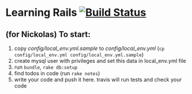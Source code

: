 Learning Rails [![Build Status](https://travis-ci.org/flaminisx/kolyan-hw.svg?branch=master)](https://travis-ci.org/flaminisx/kolyan-hw)
======
(for Nickolas)
To start:
-----------------------
1. copy _config/local_env.yml.sample_ to _config/local_env.yml_ (`cp config/local_env.yml config/local_env.yml.sample`)
2. create mysql user with privileges and set this data in local_env.yml file
3. run `bundle`, `rake db:setup`
4. find todos in code (run `rake notes`)
4. write your code and push it here. travis will run tests and check your code
